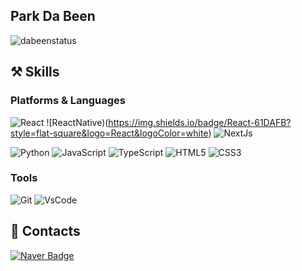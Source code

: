 
## Park Da Been
![dabeenstatus](https://github-readme-stats.vercel.app/api/top-langs/?username=elqla&layout=compact&bg_color=00000000)

## ⚒️ Skills
### Platforms & Languages
![React](https://img.shields.io/badge/React-61DAFB?style=flat-square&logo=React&logoColor=white)
![ReactNative)(https://img.shields.io/badge/React-61DAFB?style=flat-square&logo=React&logoColor=white)
![NextJs](https://img.shields.io/badge/NextJs-black?style=flat-square&logo=Next.js&logoColor=white)

![Python](https://img.shields.io/badge/Python-3776AB?style=flat-square&logo=python&logoColor=white)
![JavaScript](https://img.shields.io/badge/JavaScript-F7DF1E?style=flat-square&logo=Javascript&logoColor=white)
![TypeScript](https://img.shields.io/badge/TypeScript-3178C6?style=flat-square&logo=TypeScript&logoColor=white)
![HTML5](https://img.shields.io/badge/HTML5-E34F26?style=flat-square&logo=HTML5&logoColor=white)
![CSS3](https://img.shields.io/badge/CSS3-1572B6?style=flat-square&logo=CSS3&logoColor=white)
### Tools
![Git](https://img.shields.io/badge/Git-F05032?style=flat-square&logo=Git&logoColor=white)
![VsCode](https://img.shields.io/badge/VisualStudioCode-007ACC?style=flat-square&logo=VisualStudioCode&logoColor=white)
 
## 📧 Contacts
[![Naver Badge](https://img.shields.io/badge/Naver-03C75A?style=flat-square&logo=Naver&logoColor=white&link=mailto:elqla19@naver.com)](mailto:elqla19@naver.com)
